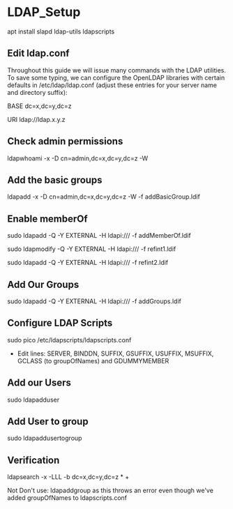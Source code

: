 # LDAP_Setup

apt install slapd ldap-utils ldapscripts

Edit ldap.conf
-------------
Throughout this guide we will issue many commands with the LDAP utilities. To save some typing, we can configure the OpenLDAP libraries with certain defaults in /etc/ldap/ldap.conf (adjust these entries for your server name and directory suffix):

BASE dc=x,dc=y,dc=z

URI ldap://ldap.x.y.z

Check admin permissions
----------------------
ldapwhoami -x -D cn=admin,dc=x,dc=y,dc=z -W

Add the basic groups
--------------------
ldapadd -x -D cn=admin,dc=x,dc=y,dc=z -W -f addBasicGroup.ldif

Enable memberOf
----------------
sudo ldapadd -Q -Y EXTERNAL -H ldapi:/// -f addMemberOf.ldif

sudo ldapmodify -Q -Y EXTERNAL -H ldapi:/// -f refint1.ldif

sudo ldapadd -Q -Y EXTERNAL -H ldapi:/// -f refint2.ldif

Add Our Groups
--------------
sudo ldapadd -Q -Y EXTERNAL -H ldapi:/// -f addGroups.ldif

Configure LDAP Scripts
---------------------
sudo pico /etc/ldapscripts/ldapscripts.conf

* Edit lines: SERVER, BINDDN, SUFFIX, GSUFFIX, USUFFIX, MSUFFIX, GCLASS (to groupOfNames) and GDUMMYMEMBER

Add our Users
----------------
sudo ldapadduser <username> <group>

Add User to group
-----------------
sudo ldapaddusertogroup <username> <group>


Verification
------------
ldapsearch -x -LLL -b dc=x,dc=y,dc=z \* +


Not Don't use:
ldapaddgroup as this throws an error even though we've added groupOfNames to ldapscripts.conf

